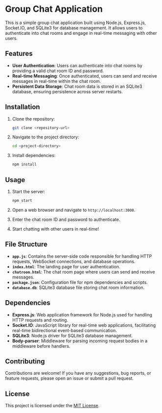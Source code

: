 # Group Chat Application

This is a simple group chat application built using Node.js, Express.js, Socket.IO, and SQLite3 for database management. It allows users to authenticate into chat rooms and engage in real-time messaging with other users.

## Features

- **User Authentication**: Users can authenticate into chat rooms by providing a valid chat room ID and password.
- **Real-time Messaging**: Once authenticated, users can send and receive messages in real-time within the chat room.
- **Persistent Data Storage**: Chat room data is stored in an SQLite3 database, ensuring persistence across server restarts.

## Installation

1. Clone the repository:

    ```bash
    git clone <repository-url>
    ```

2. Navigate to the project directory:

    ```bash
    cd <project-directory>
    ```

3. Install dependencies:

    ```bash
    npm install
    ```

## Usage

1. Start the server:

    ```bash
    npm start
    ```

2. Open a web browser and navigate to `http://localhost:3000`.
3. Enter the chat room ID and password to authenticate.
4. Start chatting with other users in real-time!

## File Structure

- **`app.js`**: Contains the server-side code responsible for handling HTTP requests, WebSocket connections, and database operations.
- **`index.html`**: The landing page for user authentication.
- **`chatroom.html`**: The chat room page where users can send and receive messages.
- **`package.json`**: Configuration file for npm dependencies and scripts.
- **`database.db`**: SQLite3 database file storing chat room information.

## Dependencies

- **Express.js**: Web application framework for Node.js used for handling HTTP requests and routing.
- **Socket.IO**: JavaScript library for real-time web applications, facilitating real-time bidirectional event-based communication.
- **SQLite3**: Node.js driver for SQLite3 database management.
- **Body-parser**: Middleware for parsing incoming request bodies in a middleware before handlers.

## Contributing

Contributions are welcome! If you have any suggestions, bug reports, or feature requests, please open an issue or submit a pull request.

## License

This project is licensed under the [MIT License](LICENSE).
